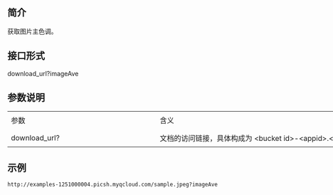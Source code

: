 ## 简介
获取图片主色调。
## 接口形式
 download_url?imageAve
 ## 参数说明
<table width="1336" border="0" cellpadding="0" cellspacing="0" style='width:1002.00pt;border-collapse:collapse;table-layout:fixed;'>
   <col width="325" style='mso-width-source:userset;mso-width-alt:10400;'/>
   <col width="1011" style='mso-width-source:userset;mso-width-alt:32352;'/>
   <tr height="40" style='height:30.00pt;mso-height-source:userset;mso-height-alt:600;'>
    <td class="xl65" height="40" width="325" style='height:30.00pt;width:243.75pt;' x:str>参数</td>
    <td class="xl65" width="1011" style='width:758.25pt;' x:str>含义</td>
   </tr>
   <tr height="40" style='height:30.00pt;mso-height-source:userset;mso-height-alt:600;'>
    <td height="40" style='height:30.00pt;' x:str>download_url?</td>
    <td x:str>文档的访问链接，具体构成为 &lt;bucket id&gt;-&lt;appid&gt;.&lt;picture region&gt;.&lt;domain&gt;.com/&lt;picture name&gt;<span style='mso-spacerun:yes;'>&nbsp;&nbsp;&nbsp;&nbsp;&nbsp;&nbsp;&nbsp;&nbsp;&nbsp;&nbsp;&nbsp;&nbsp;&nbsp;&nbsp;</span></td>
   </tr>
   <![if supportMisalignedColumns]>
    <tr width="0" style='display:none;'>
     <td width="325" style='width:244;'></td>
     <td width="1011" style='width:758;'></td>
    </tr>
   <![endif]>
  </table>

## 示例
```
http://examples-1251000004.picsh.myqcloud.com/sample.jpeg?imageAve
```
